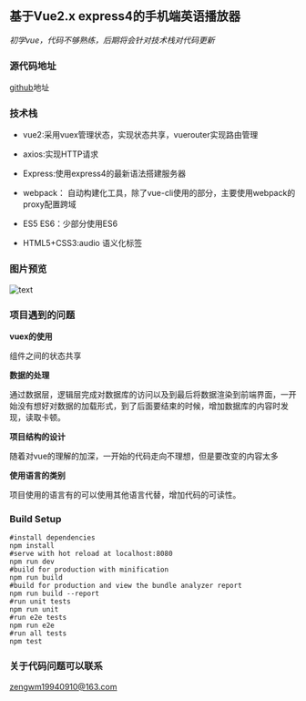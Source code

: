 ## 基于Vue2.x    express4的手机端英语播放器

*初学vue，代码不够熟练，后期将会针对技术栈对代码更新*

### 源代码地址

[github](https://github.com/4lQuiorrA/eListen)地址

### 技术栈

+ vue2:采用vuex管理状态，实现状态共享，vuerouter实现路由管理

* axios:实现HTTP请求

* Express:使用express4的最新语法搭建服务器

* webpack： 自动构建化工具，除了vue-cli使用的部分，主要使用webpack的proxy配置跨域

* ES5 ES6：少部分使用ES6

* HTML5+CSS3:audio 语义化标签


### 图片预览

![text](https://github.com/4lQuiorrA/eListen/blob/master/myListenGifs.gif)

### 项目遇到的问题

__vuex的使用__

组件之间的状态共享

__数据的处理__

通过数据层，逻辑层完成对数据库的访问以及到最后将数据渲染到前端界面，一开始没有想好对数据的加载形式，到了后面要结束的时候，增加数据库的内容时发现，读取卡顿。

__项目结构的设计__

随着对vue的理解的加深，一开始的代码走向不理想，但是要改变的内容太多

__使用语言的类别__

项目使用的语言有的可以使用其他语言代替，增加代码的可读性。

### Build Setup

```
#install dependencies
npm install
#serve with hot reload at localhost:8080
npm run dev
#build for production with minification
npm run build
#build for production and view the bundle analyzer report
npm run build --report
#run unit tests
npm run unit
#run e2e tests
npm run e2e
#run all tests
npm test
```

### 关于代码问题可以联系

[zengwm19940910@163.com](mailto:zengwm19940910@163.com)







